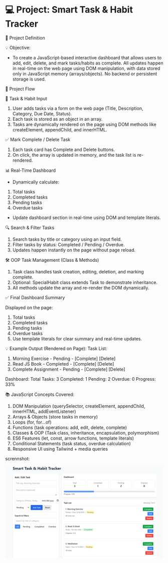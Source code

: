 # 💻 Project: Smart Task & Habit Tracker

 📝 Project Definition

💡 Objective:

 - To create a JavaScript-based interactive dashboard that allows users to add, edit, delete, and mark tasks/habits as complete. All updates happen in real-time on the web page using DOM manipulation, with data stored only in JavaScript memory (arrays/objects). No backend or persistent storage is used.

🧩 Project Flow

📝 Task & Habit Input

1. User adds tasks via a form on the web page (Title, Description, Category, Due Date, Status).
2. Each task is stored as an object in an array.
3. Tasks are dynamically rendered on the page using DOM methods like createElement, appendChild, and innerHTML.

✅ Mark Complete / Delete Task

1. Each task card has Complete and Delete buttons.
2. On click, the array is updated in memory, and the task list is re-rendered.

📊 Real-Time Dashboard

- Dynamically calculate:
1. Total tasks
2. Completed tasks
3. Pending tasks
4. Overdue tasks

* Update dashboard section in real-time using DOM and template literals.

🔍 Search & Filter Tasks

1. Search tasks by title or category using an input field.
2. Filter tasks by status: Completed / Pending / Overdue.
3. Updates happen instantly on the page without page reload.

🛠️ OOP Task Management (Class & Methods)

1. Task class handles task creation, editing, deletion, and marking complete.
2. Optional: SpecialHabit class extends Task to demonstrate inheritance.
3. All methods update the array and re-render the DOM dynamically.

✅ Final Dashboard Summary

Displayed on the page:
1. Total tasks
2. Completed tasks
3. Pending tasks
4. Overdue tasks
5. Use template literals for clear summary and real-time updates.

💡 Example Output (Rendered on Page):
Task List:

1. Morning Exercise - Pending - [Complete] [Delete]
2. Read JS Book - Completed - [Complete] [Delete]
3. Complete Assignment - Pending - [Complete] [Delete]

Dashboard:
Total Tasks: 3
Completed: 1
Pending: 2
Overdue: 0
Progress: 33%

📚 JavaScript Concepts Covered:
1. DOM Manipulation (querySelector, createElement, appendChild, innerHTML, addEventListener)
2. Arrays & Objects (store tasks in memory)
3. Loops (for, for…of)
4. Functions (task operations: add, edit, delete, complete)
5. Classes & OOP (Task class, inheritance, encapsulation, polymorphism)
6. ES6 Features (let, const, arrow functions, template literals)
7. Conditional Statements (task status, overdue calculation)
8. Responsive UI using Tailwind + media queries


scrennshot:

![output](Main.png)
